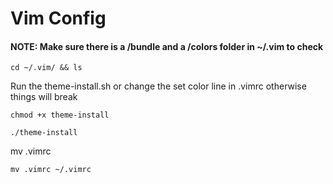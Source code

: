 # Vim Config

#### NOTE: Make sure there is a /bundle and a /colors folder in ~/.vim to check
`cd ~/.vim/ && ls`

Run the theme-install.sh or change the set color line in .vimrc otherwise things will break

`chmod +x theme-install`

`./theme-install`

mv .vimrc

`mv .vimrc ~/.vimrc`

